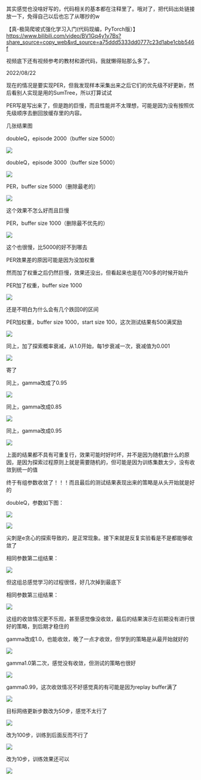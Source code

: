 其实感觉也没啥好写的，代码相关的基本都在注释里了。哦对了，把代码出处链接放一下，免得自己以后也忘了从哪抄的w

【真-极简爬坡式强化学习入门(代码现编，PyTorch版）】 https://www.bilibili.com/video/BV1Gq4y1v7Bs?share_source=copy_web&vd_source=a75ddd5333dd0777c23d1abe1cbb546f

视频底下还有视频参考的教材和源代码，我就懒得贴那么多了。

2022/08/22

现在的情况是要实现PER，但我发现样本采集出来之后它们的优先级不好更新，然后看别人实现是用的SumTree，所以打算试试

PER写是写出来了，但是跑的巨慢，而且性能并不太理想，可能是因为没有按照优先级顺序去删回放缓存里的内容。

几张结果图

doubleQ，episode 2000（buffer size 5000）

![](DQN-doubleQ/doubleQ2000.png)

doubleQ，episode 3000（buffer size 5000）

![](DQN-doubleQ/doubleQ3000.png)

PER，buffer size 5000（删除最老的）

![](DQN-PER/PERresult.png)

这个效果不怎么好而且巨慢

PER，buffer size 1000（删除最不优先的）

![](DQN-PER/PERresult2.png)

这个也很慢，比5000的好不到哪去

PER效果差的原因可能是因为没加权重

然而加了权重之后仍然巨慢，效果还没出，但看起来也是在700多的时候开始升

PER加了权重，buffer size 1000

![](DQN-PER/PERresult3.png)

还是不明白为什么会有几个跌回0的区间

PER加权重，buffer size 1000，start size 100，这次测试结果有500满奖励

![](DQN-PER/PERresult4.png)

同上，加了探索概率衰减，从1.0开始，每1步衰减一次，衰减值为0.001

![](DQN-PER/PERresult5.png)

寄了

同上，gamma改成了0.95

![](DQN-PER/PERresult6.png)

同上，gamma改成0.85

![](DQN-PER/PERresult7.png)

同上，gamma改成0.95

![](DQN-PER/PERresult8.png)

上面的结果都不具有可重复行，效果可能时好时坏，并不是因为随机数什么的原因，是因为探索过程原则上就是需要随机的，但可能是因为训练集数太少，没有收敛到统一的值

终于有组参数收敛了！！！而且最后的测试结果表现出来的策略是从头开始就是好的

doubleQ，参数如下图：

![](DQN-doubleQ/doubleQ收敛.png)

![](DQN-doubleQ/doubleQ收敛结果.png)

尖刺是e贪心的探索导致的，是正常现象。接下来就是反复实验看是不是都能够收敛了

相同参数第二组结果：

![](DQN-doubleQ/doubleQ收敛结果2.png)

但这组总感觉学习的过程很怪，好几次掉到最底下

相同参数第三组结果：

![](DQN-doubleQ/doubleQ3.png)

这组的收敛情况更不乐观，甚至感觉像没收敛，最后的结果演示在前期没有进行很好的策略，到后期才稳住的

gamma改成1.0，也能收敛，晚了一点才收敛，但学到的策略是从最开始就好的

![](DQN-doubleQ/doubleQ4.png)

gamma1.0第二次，感觉没有收敛，但测试的策略也很好

![](DQN-doubleQ/doubleQ5.png)

gamma0.99，这次收敛情况不好感觉真的有可能是因为replay buffer满了

![](DQN-doubleQ/doubleQ6.png)

目标网络更新步数改为50步，感觉不太行了

![](DQN-doubleQ/doubleQ7.png)

改为100步，训练到后面反而不行了

![](DQN-doubleQ/doubleQ8.png)

改为10步，训练效果还可以

![](DQN-doubleQ/doubleQ9.png)